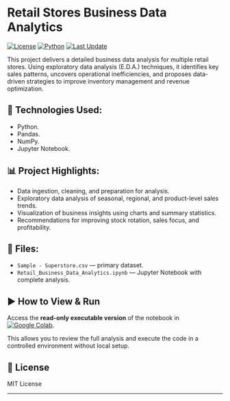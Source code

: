 # Retail Stores Business Data Analytics

[![License](https://img.shields.io/badge/license-MIT-blue.svg)](LICENSE)
[![Python](https://img.shields.io/badge/python-3.9%2B-blue)]()
[![Last Update](https://img.shields.io/badge/last%20update-2025--05--05-brightgreen)]()

This project delivers a detailed business data analysis for multiple retail stores. Using exploratory data analysis (E.D.A.) techniques, it identifies key sales patterns, uncovers operational inefficiencies, and proposes data-driven strategies to improve inventory management and revenue optimization.

## 🚀 Technologies Used:
- Python.
- Pandas.
- NumPy.
- Jupyter Notebook.

## 📊 Project Highlights:
- Data ingestion, cleaning, and preparation for analysis.  
- Exploratory data analysis of seasonal, regional, and product-level sales trends.  
- Visualization of business insights using charts and summary statistics.  
- Recommendations for improving stock rotation, sales focus, and profitability.

## 📂 Files:
- `Sample - Superstore.csv` — primary dataset.
- `Retail_Business_Data_Analytics.ipynb` — Jupyter Notebook with complete analysis.

## ▶️ How to View & Run
Access the **read-only executable version** of the notebook in [![Google Colab](https://colab.research.google.com/assets/colab-badge.svg)]([YOUR_COLAB_LINK_HERE](https://colab.research.google.com/drive/1M-wQM0BJ14KdCz7nyyS10Bt-89xRMOem?usp=sharing)).

This allows you to review the full analysis and execute the code in a controlled environment without local setup.

## 📄 License
MIT License

---

